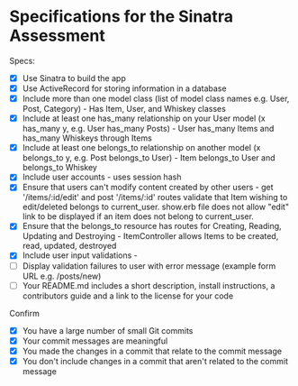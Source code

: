 # Specifications for the Sinatra Assessment

Specs:
- [x] Use Sinatra to build the app
- [x] Use ActiveRecord for storing information in a database
- [x] Include more than one model class (list of model class names e.g. User, Post, Category) - Has Item, User, and Whiskey classes
- [x] Include at least one has_many relationship on your User model (x has_many y, e.g. User has_many Posts) - User has_many Items and has_many Whiskeys through Items
- [x] Include at least one belongs_to relationship on another model (x belongs_to y, e.g. Post belongs_to User) - Item belongs_to User and belongs_to Whiskey
- [x] Include user accounts - uses session hash
- [x] Ensure that users can't modify content created by other users - get '/items/:id/edit' and post '/items/:id' routes validate that Item wishing to edit/deleted belongs to current_user. show.erb file does not allow "edit" link to be displayed if an item does not belong to current_user.
- [x] Ensure that the belongs_to resource has routes for Creating, Reading, Updating and Destroying - ItemController allows Items to be created, read, updated, destroyed
- [x] Include user input validations - 
- [ ] Display validation failures to user with error message (example form URL e.g. /posts/new)
- [ ] Your README.md includes a short description, install instructions, a contributors guide and a link to the license for your code

Confirm
- [x] You have a large number of small Git commits
- [x] Your commit messages are meaningful
- [x] You made the changes in a commit that relate to the commit message
- [x] You don't include changes in a commit that aren't related to the commit message